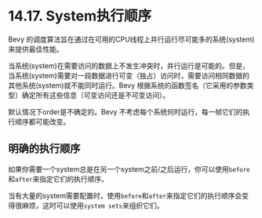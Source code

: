 # 14.17. System执行顺序

Bevy 的调度算法旨在通过在可用的CPU线程上并行运行尽可能多的系统(system)来提供最佳性能。

当系统(system)在需要访问的数据上不发生冲突时，并行运行是可能的。但是，当系统(system)需要对一段数据进行可变（独占）访问时，需要访问相同数据的其他系统(system)就不能同时运行。Bevy 根据系统的函数签名（它采用的参数类型）确定所有这些信息（可变访问还是不可变访问）。

默认情况下order是不确定的。Bevy 不考虑每个系统何时运行，每一帧它们的执行顺序都可能改变。

## 明确的执行顺序

如果你需要一个system总是在另一个system之前/之后运行，你可以使用`before`和`after`来指定它们的执行顺序。

当有大量的system需要配置时，使用`before`和`after`来指定它们的执行顺序会变得很麻烦，这时可以使用`system sets`来组织它们。


